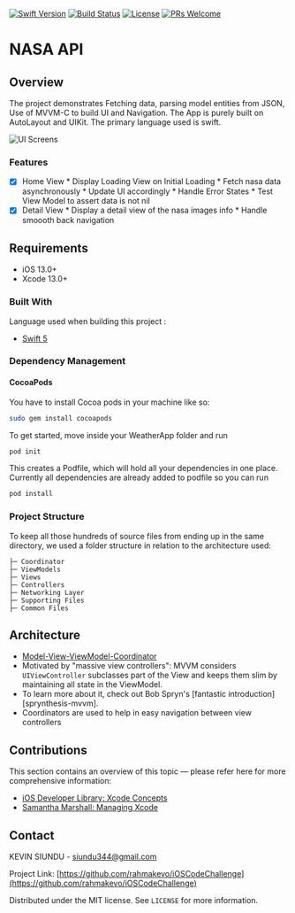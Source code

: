 [![Swift Version][swift-image]][swift-url]
[![Build Status][travis-image]][travis-url]
[![License][license-image]][license-url]
[![PRs Welcome](https://img.shields.io/badge/PRs-welcome-brightgreen.svg?style=flat-square)](http://makeapullrequest.com)

# NASA API

## Overview

The project demonstrates Fetching data, parsing model entities from JSON, Use of MVVM-C to build UI and Navigation. The App is purely built on AutoLayout and UIKit. The primary language used is swift.

![UI Screens](https://i.ibb.co/4ttrC6t/Screenshot-2022-07-26-at-05-16-56.png)

### Features

- [x] Home View
      * Display Loading View on Initial Loading
      * Fetch nasa data asynchronously
      * Update UI accordingly
      * Handle Error States
      * Test View Model to assert data is not nil
- [x] Detail View
      * Display a detail view of the nasa images info
      * Handle smoooth back navigation

## Requirements

- iOS 13.0+
- Xcode 13.0+

### Built With

Language used when building this project :

* [Swift 5](https://swift.org/blog/swift-5-released/)

### Dependency Management

#### CocoaPods
You have to install Cocoa pods in your machine like so:
```sh
sudo gem install cocoapods
```

To get started, move inside your WeatherApp folder and run
```sh
pod init
```

This creates a Podfile, which will hold all your dependencies in one place. Currently all dependencies are already added to podfile so you can run

```sh
pod install
```

### Project Structure

To keep all those hundreds of source files from ending up in the same directory, we used a folder structure in relation to the architecture used:

    ├─ Coordinator
    ├─ ViewModels
    ├─ Views
    ├─ Controllers
    ├─ Networking Layer
    ├─ Supporting Files
    ├─ Common Files
    
## Architecture
 * [Model-View-ViewModel-Coordinator](MVVM-C)
 * Motivated by "massive view controllers": MVVM considers `UIViewController` subclasses part of the View and keeps them slim by maintaining all state in the ViewModel.
 * To learn more about it, check out Bob Spryn's [fantastic introduction][sprynthesis-mvvm].
 * Coordinators are used to help in easy navigation between view controllers

## Contributions

This section contains an overview of this topic — please refer here for more comprehensive information:

- [iOS Developer Library: Xcode Concepts][apple-xcode-concepts]
- [Samantha Marshall: Managing Xcode][pewpew-managing-xcode]

[apple-xcode-concepts]: https://developer.apple.com/library/ios/featuredarticles/XcodeConcepts/
[pewpew-managing-xcode]: http://pewpewthespells.com/blog/managing_xcode.html
  
<!-- CONTACT -->
## Contact

KEVIN SIUNDU - siundu344@gmail.com

Project Link: [https://github.com/rahmakevo/iOSCodeChallenge](https://github.com/rahmakevo/iOSCodeChallenge)

Distributed under the MIT license. See ``LICENSE`` for more information.


[swift-image]:https://img.shields.io/badge/swift-5.0-orange.svg
[swift-url]: https://swift.org/
[license-image]: https://img.shields.io/badge/License-MIT-blue.svg
[license-url]: LICENSE
[travis-image]: https://img.shields.io/travis/dbader/node-datadog-metrics/master.svg?style=flat-square
[travis-url]: https://travis-ci.org/dbader/node-datadog-metrics

